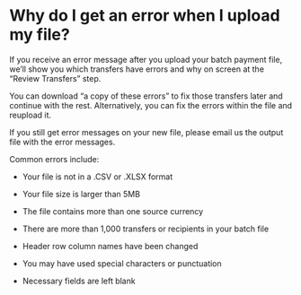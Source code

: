 # Why do I get an error when I upload my file?

If you receive an error message after you upload your batch payment file, we’ll show you which transfers have errors and why on screen at the “Review Transfers” step.

You can download “a copy of these errors” to fix those transfers later and continue with the rest. Alternatively, you can fix the errors within the file and reupload it.

If you still get error messages on your new file, please email us the output file with the error messages. 

Common errors include: 

  * Your file is not in a .CSV or .XLSX format

  * Your file size is larger than 5MB

  * The file contains more than one source currency

  * There are more than 1,000 transfers or recipients in your batch file

  * Header row column names have been changed

  * You may have used special characters or punctuation

  * Necessary fields are left blank